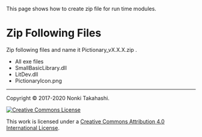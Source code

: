 This page shows how to create zip file for run time modules.
# Zip Following Files
Zip following files and name it Pictionary_vX.X.X.zip .
* All exe files
* SmallBasicLibrary.dll
* LitDev.dll
* PictionaryIcon.png

____

Copyright © 2017-2020 Nonki Takahashi.

[![Creative Commons License](https://i.creativecommons.org/l/by/4.0/88x31.png)](http://creativecommons.org/licenses/by/4.0/)

This work is licensed under a [Creative Commons Attribution 4.0 International License](http://creativecommons.org/licenses/by/4.0/).